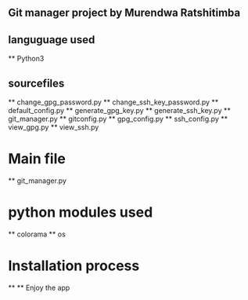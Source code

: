 ## Git manager project by Murendwa Ratshitimba

## languguage used

** Python3

## sourcefiles

** change_gpg_password.py
** change_ssh_key_password.py
** default_config.py
** generate_gpg_key.py
** generate_ssh_key.py
** git_manager.py
** gitconfig.py
** gpg_config.py
** ssh_config.py
** view_gpg.py
** view_ssh.py

# Main file

** git_manager.py

# python modules used 

** colorama
** os

# Installation process

** 
** Enjoy the app



